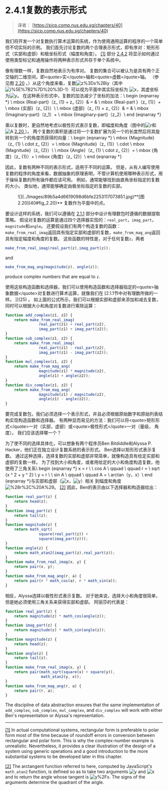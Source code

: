 # 2.4.1复数的表示形式

> 译者： [https://sicp.comp.nus.edu.sg/chapters/40](https://sicp.comp.nus.edu.sg/chapters/40)

我们将开发一个对复数执行算术运算的系统，作为使用通用运算的程序的一个简单但不切实际的示例。 我们首先讨论复数的两个合理表示形式，即有序对：矩形形式（实部和虚部）和极坐标形式（幅度和角度）。 [[1]](40#footnote-1) 部分 [2.4.2](41) 将显示如何通过使用类型标记和通用操作将两种表示形式共存于单个系统中。

像有理数一样，复数自然地表示为有序对。 复数的集合可以被认为是具有两个正交轴的二维空间，即&lt;quote&gt;实&lt;/quote&gt;轴和&lt;quote&gt;虚数&lt;/quote&gt;轴。 （参见图 [2.20](40#fig_2.20) 。）从这个角度来看，复数![z%3Dx%2Biy](../Images/e07d4827cdd7ccdee306d5a4f9e226f3.jpg)（其中![i%5E%7B2%7D%20%3D-1](../Images/2d1b7d3f9c2f520a05e31ae30be70f97.jpg)）可以视为平面中其实际坐标为 ![x](../Images/40779fc60a53ff2b70f832ec10cade09.jpg)，其虚坐标为![y](../Images/c592009395c2de830215c39f7bb6f97b.jpg)。 在这种表示形式中，复数的加法减少了坐标的加法：\ begin {eqnarray *} \ mbox {Real-part}（z_ {1} + z_ {2}）& = & \ mbox {Real-part }（z_ {1}）+ \ mbox {实部}（z_ {2}）\\ \ mbox {虚部}（z_ {1} + z_ {2}）& = & \ mbox {Imaginary-part}（z_1）+ \ mbox {Imaginary-part}（z_2）\ end {eqnarray *}

乘以复数时，更自然地考虑以极性形式表示复数，即幅度和角度（图中的![r](../Images/f9f040e861365a0560b2552b4e4e17da.jpg)和![A](../Images/efdb05f076173b39fdd26ef663e7b0d8.jpg) [ 2.20 ](40#fig_2.20) ）。 两个复数的乘积是通过将一个复数扩展为另一个的长度然后将其旋转到另一个的角度而​​获得的向量：\ begin {eqnarray *} \ mbox {Magnitude}（z_ {1} \ cdot z_ {2}）= \ mbox {Magnitude}（z_ {1}）\ cdot \ mbox {Magnitude}（z_ {2}）\\ \ mbox {Angle}（z_ {1} \ cdot z_ {2}）= \ mbox {角度}（z_ {1}）+ \ mbox {角度}（z_ {2}）\ end {eqnarray *}

因此，复数有两种不同的表示形式，适用于不同的运算。 但是，从有人编写使用复数的程序的角度来看，数据抽象的原理表明，不管计算机使用哪种表示形式，用于操纵复数的所有操作都应该可用。 例如，通常能够找到由直角坐标指定的复数的大小。 类似地，通常能够确定由极坐标指定的复数的实部。

<figure>![](../Images/89b5a4d6619098d6bfe2253117073851.jpg)**[图2.20](40#fig_2.20)** 复数作为平面中的点。</figure>

要设计这样的系统，我们可以遵循在 [2.1.1](25) 部分中设计有理数包时遵循的数据提取策略。 假设对复数的运算是通过四个选择器实现的：`real_part`，`imag_part`，`magnitude`和`angle`。 还要假设我们有两个构造复数的函数：`make_from_real_imag`返回具有指定实部和虚部的复数，`make_from_mag_ang`返回具有指定幅度和角度的复数。 这些函数的特性是，对于任何复数`z`，两者

```js
make_from_real_imag(real_part(z),imag_part(z));
```

and

```js
make_from_mag_ang(magnitude(z), angle(z));
```

produce complex numbers that are equal to `z`.

使用这些构造函数和选择器，我们可以使用构造函数和选择器指定的&lt;quote&gt;抽象数据&lt;/quote&gt;对复数进行算术运算，就像我们在 [2.1.1节中对有理数所做的一样。 ]](25) 。 如上面的公式所示，我们可以根据实部和虚部来添加和减去复数，同时可以根据大小和角度对复数进行乘除运算：

```js
function add_complex(z1, z2) {
    return make_from_real_imag(
               real_part(z1) + real_part(z2),
               imag_part(z1) + imag_part(z2));
}
function sub_complex(z1, z2) {
    return make_from_real_imag(
               real_part(z1) - real_part(z2),
               imag_part(z1) - imag_part(z2));
}
function mul_complex(z1, z2) {
    return make_from_mag_ang(
               magnitude(z1) * magnitude(z2),
               angle(z1) + angle(z2));
}
function div_complex(z1, z2) {
    return make_from_mag_ang(
               magnitude(z1) / magnitude(z2),
               angle(z1) - angle(z2));
}
```

要完成复数包，我们必须选择一个表示形式，并且必须根据原始数字和原始列表结构实现构造函数和选择器。 有两种显而易见的方法：我们可以将&lt;quote&gt;矩形形式&lt;/quote&gt;一对（实部，虚部）或&lt;quote&gt;极性形式&lt;/quote&gt;一对（量级， 角度）。 我们应该选择哪一个？

为了使不同的选择具体化，可以想象有两个程序员Ben Bitdiddle和Alyssa P. Hacker，他们正在独立设计复数系统的表示形式。 Ben选择以矩形形式表示复数。 通过这种选择，选择复数的实部和虚部非常简单，就像构造具有给定实部和虚部的复数一样。 为了找到大小和角度，或者用给定的大小和角度构造复数，他使用了三角关系\ begin {eqnarray *} x = r \ \ cos A \ qquad \ qquad r = \ sqrt {x ^ 2 + y ^ 2} \\ y = r \ \ sin A \ qquad \ qquad A = \ arctan（y，x）\ end {eqnarray *}与实部和虚部（![x](../Images/40779fc60a53ff2b70f832ec10cade09.jpg)，![y](../Images/c592009395c2de830215c39f7bb6f97b.jpg)）相关 到幅度和角度![%28r%2C%20A%29](../Images/f2578d6a51757daf9e7cbfa870e45911.jpg)。 [[2]](40#footnote-2) 因此，Ben的表示由以下选择器和构造器给出：

```js
function real_part(z) {
    return head(z);
}
function imag_part(z) {
    return tail(z);
}
function magnitude(z) {
    return math_sqrt(
               square(real_part(z)) + 
               square(imag_part(z)));
}
function angle(z) {
    return math_atan2(imag_part(z),real_part(z));
}
function make_from_real_imag(x, y) {
    return pair(x, y);
}
function make_from_mag_ang(r, a) {
    return pair(r * math_cos(a), r * math_sin(a));
}
```

相反，Alyssa选择以极性形式表示复数。 对于她来说，选择大小和角度很简单，但是她必须使用三角关系来获得实部和虚部。 阿丽莎的代表是：

```js
function real_part(z) {
    return magnitude(z) * math_cos(angle(z));
}
function imag_part(z) {
    return magnitude(z) * math_sin(angle(z));
}
function magnitude(z) {
    return head(z);
}
function angle(z) {
    return tail(z);
}
function make_from_real_imag(x, y) {
    return pair(math_sqrt(square(x) + square(y)),
                math_atan2(y, x));
}
function make_from_mag_ang(r, a) {
    return pair(r, a);
}
```

The discipline of data abstraction ensures that the same implementation of `add_complex`, `sub_complex`, `mul_complex`, and `div_complex` will work with either Ben's representation or Alyssa's representation.

* * *

[[1]](40#footnote-link-1) In actual computational systems, rectangular form is preferable to polar form most of the time because of roundoff errors in conversion between rectangular and polar form. This is why the complex-number example is unrealistic. Nevertheless, it provides a clear illustration of the design of a system using generic operations and a good introduction to the more substantial systems to be developed later in this chapter.

[[2]](40#footnote-link-2) The arctangent function referred to here, computed by JavaScript's `math_atan2` function, is defined so as to take two arguments ![y](../Images/c592009395c2de830215c39f7bb6f97b.jpg) and ![x](../Images/40779fc60a53ff2b70f832ec10cade09.jpg) and to return the angle whose tangent is ![y%2Fx](../Images/44945fd481a21c027f03813257c973e9.jpg). The signs of the arguments determine the quadrant of the angle.

